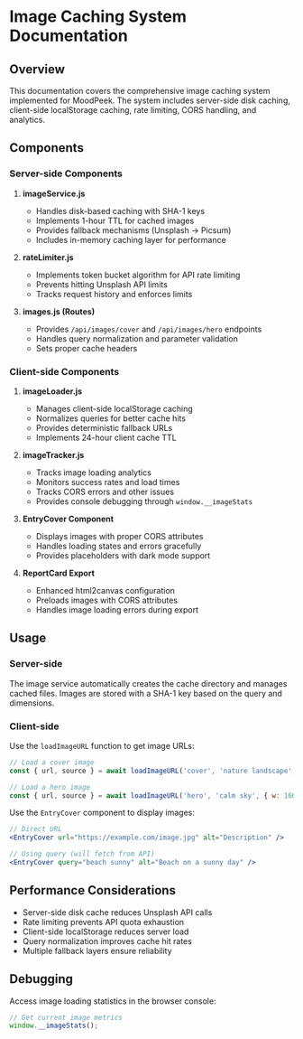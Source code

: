 # Image Caching System Documentation

## Overview

This documentation covers the comprehensive image caching system implemented for MoodPeek. The system includes server-side disk caching, client-side localStorage caching, rate limiting, CORS handling, and analytics.

## Components

### Server-side Components

1. **imageService.js**
   - Handles disk-based caching with SHA-1 keys
   - Implements 1-hour TTL for cached images
   - Provides fallback mechanisms (Unsplash → Picsum)
   - Includes in-memory caching layer for performance

2. **rateLimiter.js**
   - Implements token bucket algorithm for API rate limiting
   - Prevents hitting Unsplash API limits
   - Tracks request history and enforces limits

3. **images.js (Routes)**
   - Provides `/api/images/cover` and `/api/images/hero` endpoints
   - Handles query normalization and parameter validation
   - Sets proper cache headers

### Client-side Components

1. **imageLoader.js**
   - Manages client-side localStorage caching
   - Normalizes queries for better cache hits
   - Provides deterministic fallback URLs
   - Implements 24-hour client cache TTL

2. **imageTracker.js**
   - Tracks image loading analytics
   - Monitors success rates and load times
   - Tracks CORS errors and other issues
   - Provides console debugging through `window.__imageStats`

3. **EntryCover Component**
   - Displays images with proper CORS attributes
   - Handles loading states and errors gracefully
   - Provides placeholders with dark mode support

4. **ReportCard Export**
   - Enhanced html2canvas configuration
   - Preloads images with CORS attributes
   - Handles image loading errors during export

## Usage

### Server-side

The image service automatically creates the cache directory and manages cached files. Images are stored with a SHA-1 key based on the query and dimensions.

### Client-side

Use the `loadImageURL` function to get image URLs:

```javascript
// Load a cover image
const { url, source } = await loadImageURL('cover', 'nature landscape', { w: 800, h: 520 });

// Load a hero image
const { url, source } = await loadImageURL('hero', 'calm sky', { w: 1600, h: 900 });
```

Use the `EntryCover` component to display images:

```jsx
// Direct URL
<EntryCover url="https://example.com/image.jpg" alt="Description" />

// Using query (will fetch from API)
<EntryCover query="beach sunny" alt="Beach on a sunny day" />
```

## Performance Considerations

- Server-side disk cache reduces Unsplash API calls
- Rate limiting prevents API quota exhaustion
- Client-side localStorage reduces server load
- Query normalization improves cache hit rates
- Multiple fallback layers ensure reliability

## Debugging

Access image loading statistics in the browser console:

```javascript
// Get current image metrics
window.__imageStats();
```